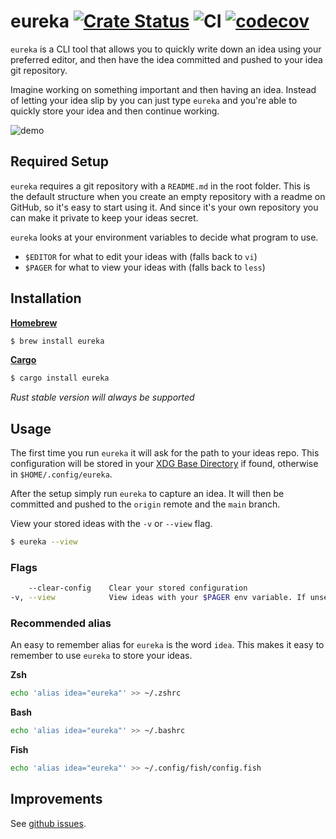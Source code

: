 # eureka [![Crate Status](https://img.shields.io/crates/v/eureka.svg)](https://crates.io/crates/eureka) ![CI](https://github.com/simeg/eureka/workflows/CI/badge.svg) [![codecov](https://codecov.io/gh/simeg/eureka/branch/master/graph/badge.svg)](https://codecov.io/gh/simeg/eureka)
`eureka` is a CLI tool that allows you to quickly write down an idea using your
preferred editor, and then have the idea committed and pushed to your idea
git repository.

Imagine working on something important and then having an idea. Instead of
letting your idea slip by you can just type `eureka` and you're able to quickly
store your idea and then continue working.

![demo](assets/demo.gif)

## Required Setup
`eureka` requires a git repository with a `README.md` in the root folder. This
is the default structure when you create an empty repository with a readme on
GitHub, so it's easy to start using it. And since it's your own repository you
can make it private to keep your ideas secret.

`eureka` looks at your environment variables to decide what program to use.
* `$EDITOR` for what to edit your ideas with (falls back to `vi`)
* `$PAGER` for what to view your ideas with (falls back to `less`)

## Installation

**[Homebrew](https://brew.sh/)**
```sh
$ brew install eureka
```

**[Cargo](https://doc.rust-lang.org/cargo)**
```sh
$ cargo install eureka
```

_Rust stable version will always be supported_

## Usage
The first time you run `eureka` it will ask for the path to your ideas repo.
This configuration will be stored in your [XDG Base Directory](https://wiki.archlinux.org/title/XDG_Base_Directory) if found, otherwise in `$HOME/.config/eureka`.

After the setup simply run `eureka` to capture an idea. It will then be 
committed and pushed to the `origin` remote and the `main` branch.

View your stored ideas with the `-v` or `--view` flag.

```sh
$ eureka --view
```

### Flags

```sh
    --clear-config    Clear your stored configuration
-v, --view            View ideas with your $PAGER env variable. If unset use less
```

### Recommended alias
An easy to remember alias for `eureka` is the word `idea`. This makes it easy
to remember to use `eureka` to store your ideas.

**Zsh**
```sh
echo 'alias idea="eureka"' >> ~/.zshrc
```

**Bash**
```sh
echo 'alias idea="eureka"' >> ~/.bashrc
```

**Fish**
```sh
echo 'alias idea="eureka"' >> ~/.config/fish/config.fish
```

## Improvements
See [github issues](https://github.com/simeg/eureka/issues).
